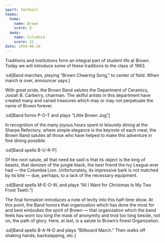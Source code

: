 ```yaml
---
sport: football
teams:
  home:
    name: Brown
    score: 6
  away:
    name: Columbia
    score: 21
date: 1959-09-26
---
```


Traditions and institutions form an integral part of student life at Brown. Today we will introduce some of these traditions to the class of 1963.

:sd[Band marches, playing “Brown Cheering Song,” to center of field. When march is over, announcer says:]

With great pride, the Brown Band salutes the Department of Ceramics, Josiah B. Carberry, chairman. The skilful artists in this department have created many and varied treasures which may or may not perpetuate the name of Brown forever.

:sd[Band forms P-O-T and plays “Little Brown Jug”]

In recognition of the many joyous hours spent in leisurely dining at the Sharpe Refectory, where simple elegance is the keynote of each meal, the Brown Band salutes all those who have helped to make this adventure in fine dining possible.

:sd[Band spells B-U-R-P]

Of the next salute, all that need be said is that its object is the king of beasts, that denizen of the jungle black, the best friend the Ivy League ever had — the Columbia Lion. Unfortunately, its impressive bark is not matched by its bite — due, perhaps, to a lack of the necessary equipment.

:sd[Band spells M-E-O-W, and plays “All I Want for Christmas Is My Two Front Teeth.”]

The final formation introduces a note of levity into this half-time show. At this point, the Band honors that organization which has done the most for and best embodies the spirit of Brown — that organization which the band feels has worn too long the mask of anonymity and trod too long beside, not on, the path of glory. Here, at last, is a salute to Brown’s finest Organization.

:sd[Band spells B-A-N-D and plays “Billboard March.” Then walks off shaking hands, backslapping, etc.]

